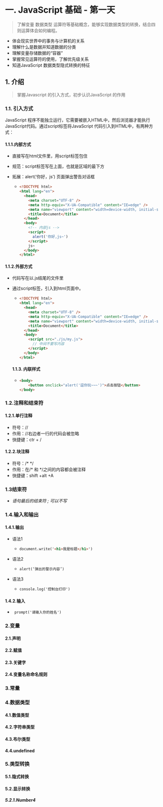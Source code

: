 # 一. JavaScript 基础 - 第一天

> 了解变量 数据类型 运算符等基础概念，能够实现数据类型的转换，结合四则运算体会如何编程。

- 体会现实世界中的事务与计算机的关系
- 理解什么是数据并知道数据的分类
- 理解变量存储数据的“容器”
- 掌握常见运算符的使用，了解优先级关系
- 知道JavaScript 数据类型隐式转换的特征

## 1. 介绍

> 掌握Javascript 的引入方式，初步认识JavaScript 的作用

###	1.1. 引入方式

JavaScript 程序不能独立运行，它需要被嵌入HTML中，然后浏览器才能执行JavaScript代码。通过script标签将JavaScript 代码引入到HTML中，有两种方式：

####		1.1.1.内部方式

- 直接写在html文件里，用script标签包住

- 规范：script标签写在</body>上面，也就是<body></body>区域的最下方

- 拓展：alert(‘你好，js’) 页面弹出警告对话框

  - ```html
    <!DOCTYPE html>
    <html lang="en">
      <head>
        <meta charset="UTF-8" />
        <meta http-equiv="X-UA-Compatible" content="IE=edge" />
        <meta name="viewport" content="width=device-width, initial-scale=1.0" />
        <title>Document</title>
      </head>
      <body>
        <!-- 内部js -->
        <script>
          alert('你好,js~')
        </script>
        js~
      </body>
    </html>
    ```

  

#### 		1.1.2.外部方式

- 代码写在以.js结尾的文件里

- 通过script标签，引入到html页面中。

  - ```html
    <!DOCTYPE html>
    <html lang="en">
      <head>
        <meta charset="UTF-8" />
        <meta http-equiv="X-UA-Compatible" content="IE=edge" />
        <meta name="viewport" content="width=device-width, initial-scale=1.0" />
        <title>Document</title>
      </head>
      <body>
        <script src="./js/my.js">
          // 中间不要写内容
        </script>
      </body>
    </html>
    ```

  #### 1.1.3. 内联样式

  - ```html
    <body>
        <button onclick="alert('逗你玩~~~')">点击按钮</button>
    </body>
    ```

    

### 1.2.注释和结束符

#### 1.2.1.单行注释

- 符号：//
- 作用：//右边者一行的代码会被忽略
- 快捷键：ctr + /

#### 1.2.2.块注释

- 符号：/* */
- 作用：在/* 和 */之间的内容都会被注释
- 快捷键：shift +alt +A

### 1.3结束符

- *语句最后的结束符 ; 可以不写*

### 1.4.输入和输出

#### 1.4.1.输出

- 语法1

  - ```html
    document.write('<h1>我是标题</h1>')
    ```

- 语法2

  - ```html
    alert(‘弹出的警示内容’)
    ```

- 语法3

  - ```html
    console.log('控制台打印')
    ```

    

#### 1.4.2.输入

- ```html
   prompt('请输入你的姓名')
  ```

  

### 2.变量

#### 2.1.声明

#### 2.2.赋值

#### 2.3.关键字

#### 2.4.变量名称命名规则

### 3.常量

### 4.数据类型

#### 4.1.数值类型

#### 4.2.字符串类型

#### 4.3.布尔类型

#### 4.4.undefined

### 5.类型转换

#### 5.1.隐式转换

#### 5.2.显示转换

##### 5.2.1.Number4











